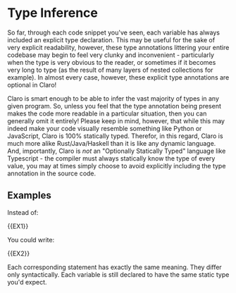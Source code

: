 # Type Inference

So far, through each code snippet you've seen, each variable has always included an explicit type declaration. This may
be useful for the sake of very explicit readability, however, these type annotations littering your entire codebase may
begin to feel very clunky and inconvenient - particularly when the type is very obvious to the reader, or sometimes if
it becomes very long to type (as the result of many layers of nested collections for example). In almost every case,
however, these explicit type annotations are optional in Claro!

Claro is smart enough to be able to infer the vast majority of types in any given program. So, unless you feel that the
type annotation being present makes the code more readable in a particular situation, then you can generally omit it
entirely! Please keep in mind, however, that while this may indeed make your code visually resemble something like
Python or JavaScript, Claro is 100% statically typed. Therefor, in this regard, Claro is much more alike
Rust/Java/Haskell than it is like any dynamic language. And, importantly, Claro is *not* an "Optionally Statically
Typed" language like Typescript - the compiler must always statically know the type of every value, you may at times
simply choose to avoid explicitly including the type annotation in the source code.

## Examples

Instead of:

{{EX1}}

You could write:

{{EX2}}

Each corresponding statement has exactly the same meaning. They differ only syntactically. Each variable is still
declared to have the same static type you'd expect.
